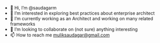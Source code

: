 - 👋 Hi, I’m @saudagarm
- 👀 I’m interested in exploring best practices about enterprise architect 
- 🌱 I’m currently working as an Architect and working on many related frameworks
- 💞️ I’m looking to collaborate on (not sure) anything interesting
- 📫 How to reach me muliksaudagar@gmail.com

<!---
saudagarm/saudagarm is a ✨ special ✨ repository because its `README.md` (this file) appears on your GitHub profile.
You can click the Preview link to take a look at your changes.
-
